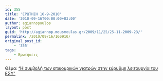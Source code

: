 ```yaml
---
id: 355
title: 'ΕΡΩΤΗΣΗ 16-9-2010'
date: '2010-09-16T00:00:00+03:00'
author: agiannopoulos
layout: post
guid: 'http://agiannop.mousmoulas.gr/2009/11/25/25-11-2009-23/'
permalink: /2010/09/16/160910/
original_post_id:
    - '355'
tags:
    - Ερωτήσεις
---
```


Θέμα: [“Η συμβολή των επικουρικών γιατρών στην εύρυθμη λειτουργία του ΕΣΥ”](/wp-content/uploads/2009/11/16092010_epikoyrikoys.pdf)